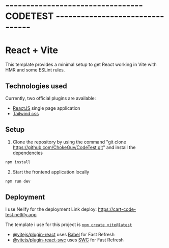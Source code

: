 # --------------------------------- CODETEST --------------------------------
# React + Vite

This template provides a minimal setup to get React working in Vite with HMR and some ESLint rules.

## Technologies used
Currently, two official plugins are available:

- [ReactJS](https://reactjs.org/) single page application
- [Tailwind css](https://tailwindcss.com/)

## Setup

1. Clone the repository by using the command "git clone https://github.com/ChokeGuy/CodeTest.git" and install the dependencies
```bash
npm install
```
2. Start the frontend application locally
```bash
npm run dev
```
## Deployment

I use Nelify for the deployment
Link deploy: https://cart-code-test.netlify.app

The template i use for this project is [`npm create vite@latest`]([https://vitejs.dev])
- [@vitejs/plugin-react](https://github.com/vitejs/vite-plugin-react/blob/main/packages/plugin-react/README.md) uses [Babel](https://babeljs.io/) for Fast Refresh
- [@vitejs/plugin-react-swc](https://github.com/vitejs/vite-plugin-react-swc) uses [SWC](https://swc.rs/) for Fast Refresh
